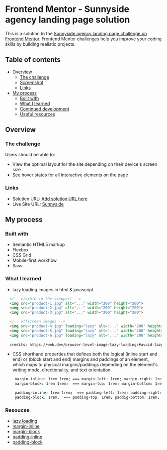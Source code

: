 # Frontend Mentor - Sunnyside agency landing page solution

This is a solution to the [Sunnyside agency landing page challenge on Frontend Mentor](https://www.frontendmentor.io/challenges/sunnyside-agency-landing-page-7yVs3B6ef). Frontend Mentor challenges help you improve your coding skills by building realistic projects.

## Table of contents

- [Overview](#overview)
  - [The challenge](#the-challenge)
  - [Screenshot](#screenshot)
  - [Links](#links)
- [My process](#my-process)
  - [Built with](#built-with)
  - [What I learned](#what-i-learned)
  - [Continued development](#continued-development)
  - [Useful resources](#useful-resources)

## Overview

### The challenge

Users should be able to:

- View the optimal layout for the site depending on their device's screen size
- See hover states for all interactive elements on the page

### Links

- Solution URL: [Add solution URL here](https://your-solution-url.com)
- Live Site URL: [Sunnyside](https://sunnyside-agency-bay.vercel.app)

## My process

### Built with

- Semantic HTML5 markup
- Flexbox
- CSS Grid
- Mobile-first workflow
- Sass

### What I learned
 - lazy loading images in html & javascript

```html
  <!-- visible in the viewport -->
  <img src="product-1.jpg" alt="..." width="200" height="200">
  <img src="product-2.jpg" alt="..." width="200" height="200">
  <img src="product-3.jpg" alt="..." width="200" height="200">

  <!-- offscreen images -->
  <img src="product-4.jpg" loading="lazy" alt="..." width="200" height="200">
  <img src="product-5.jpg" loading="lazy" alt="..." width="200" height="200">
  <img src="product-6.jpg" loading="lazy" alt="..." width="200" height="200">
  
  credits: https://web.dev/browser-level-image-lazy-loading/#avoid-lazy-loading-images-that-are-in-the-first-visible-viewport
```

 - CSS shorthand properties that defines both the logical (inline start and end) or (block start and end) margins and
   paddings of an
   element, which maps to physical margins/paddings depending on the element's writing mode, directionality, and text
   orientation.
   
   ```css
    margin-inline: 1rem 1rem; === margin-left: 1rem; margin-right: 1rem;
    margin-block: 1rem 1rem;  === margin-top: 1rem; margin-bottom: 1rem;

    padding-inline: 1rem 1rem;  === padding-left: 1rem; padding-right: 1rem;
    padding-block: 1rem;  === padding-top: 1rem; paddig-bottom: 1rem;
   ```

### Resouces

- [lazy loading](https://web.dev/browser-level-image-lazy-loading/#avoid-lazy-loading-images-that-are-in-the-first-visible-viewport)
- [margin-inline](https://developer.mozilla.org/en-US/docs/Web/CSS/margin-inline)
- [margin-block](https://developer.mozilla.org/en-US/docs/Web/CSS/margin-block)
- [padding-inline](https://developer.mozilla.org/en-US/docs/Web/CSS/padding-inline)
- [padding-block](https://developer.mozilla.org/en-US/docs/Web/CSS/padding-block)

